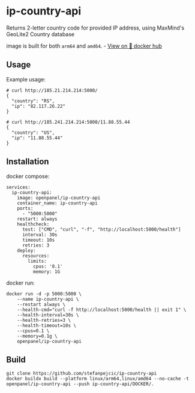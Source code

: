 # ip-country-api

Returns 2-letter country code for provided IP address, using MaxMind's GeoLite2 Country database

image is built for both `arm64` and `amd64`. - [View on 🐋 docker hub](https://hub.docker.com/r/openpanel/ip-country-api)

## Usage

Example usage:

```
# curl http://185.21.214.214:5000/
{
  "country": "RS",
  "ip": "82.117.26.22"
}
```

```
# curl http://185.241.214.214:5000/11.88.55.44
{
  "country": "US",
  "ip": "11.88.55.44"
}
```


## Installation

docker compose:
```
services:
  ip-country-api:
    image: openpanel/ip-country-api
    container_name: ip-country-api
    ports:
      - "5000:5000"
    restart: always
    healthcheck:
      test: ["CMD", "curl", "-f", "http://localhost:5000/health"]
      interval: 30s
      timeout: 10s
      retries: 3
    deploy:
      resources:
        limits:
          cpus: '0.1'
          memory: 1G
```

docker run:
```
docker run -d -p 5000:5000 \
    --name ip-country-api \
    --restart always \
    --health-cmd="curl -f http://localhost:5000/health || exit 1" \
    --health-interval=30s \
    --health-retries=3 \
    --health-timeout=10s \
    --cpus=0.1 \
    --memory=0.1g \
    openpanel/ip-country-api
```

## Build


```
git clone https://github.com/stefanpejcic/ip-country-api
docker buildx build --platform linux/arm64,linux/amd64 --no-cache -t openpanel/ip-country-api --push ip-country-api/DOCKER/.
```
